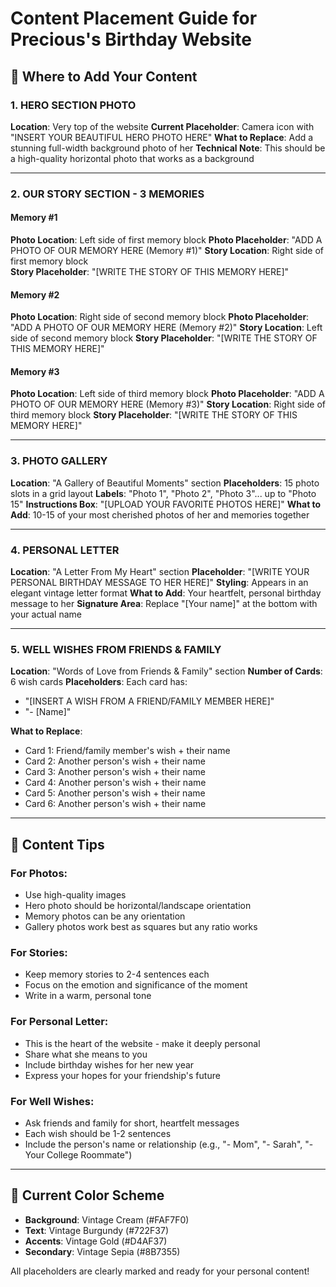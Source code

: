 # Content Placement Guide for Precious's Birthday Website

## 🎯 Where to Add Your Content

### 1. HERO SECTION PHOTO
**Location**: Very top of the website
**Current Placeholder**: Camera icon with "INSERT YOUR BEAUTIFUL HERO PHOTO HERE"
**What to Replace**: Add a stunning full-width background photo of her
**Technical Note**: This should be a high-quality horizontal photo that works as a background

---

### 2. OUR STORY SECTION - 3 MEMORIES

#### Memory #1
**Photo Location**: Left side of first memory block
**Photo Placeholder**: "ADD A PHOTO OF OUR MEMORY HERE (Memory #1)"
**Story Location**: Right side of first memory block  
**Story Placeholder**: "[WRITE THE STORY OF THIS MEMORY HERE]"

#### Memory #2  
**Photo Location**: Right side of second memory block
**Photo Placeholder**: "ADD A PHOTO OF OUR MEMORY HERE (Memory #2)"
**Story Location**: Left side of second memory block
**Story Placeholder**: "[WRITE THE STORY OF THIS MEMORY HERE]"

#### Memory #3
**Photo Location**: Left side of third memory block
**Photo Placeholder**: "ADD A PHOTO OF OUR MEMORY HERE (Memory #3)" 
**Story Location**: Right side of third memory block
**Story Placeholder**: "[WRITE THE STORY OF THIS MEMORY HERE]"

---

### 3. PHOTO GALLERY
**Location**: "A Gallery of Beautiful Moments" section
**Placeholders**: 15 photo slots in a grid layout
**Labels**: "Photo 1", "Photo 2", "Photo 3"... up to "Photo 15"
**Instructions Box**: "[UPLOAD YOUR FAVORITE PHOTOS HERE]"
**What to Add**: 10-15 of your most cherished photos of her and memories together

---

### 4. PERSONAL LETTER
**Location**: "A Letter From My Heart" section
**Placeholder**: "[WRITE YOUR PERSONAL BIRTHDAY MESSAGE TO HER HERE]"
**Styling**: Appears in an elegant vintage letter format
**What to Add**: Your heartfelt, personal birthday message to her
**Signature Area**: Replace "[Your name]" at the bottom with your actual name

---

### 5. WELL WISHES FROM FRIENDS & FAMILY
**Location**: "Words of Love from Friends & Family" section
**Number of Cards**: 6 wish cards
**Placeholders**: Each card has:
- "[INSERT A WISH FROM A FRIEND/FAMILY MEMBER HERE]"
- "- [Name]"

**What to Replace**:
- Card 1: Friend/family member's wish + their name
- Card 2: Another person's wish + their name  
- Card 3: Another person's wish + their name
- Card 4: Another person's wish + their name
- Card 5: Another person's wish + their name
- Card 6: Another person's wish + their name

---

## 📝 Content Tips

### For Photos:
- Use high-quality images
- Hero photo should be horizontal/landscape orientation
- Memory photos can be any orientation
- Gallery photos work best as squares but any ratio works

### For Stories:
- Keep memory stories to 2-4 sentences each
- Focus on the emotion and significance of the moment
- Write in a warm, personal tone

### For Personal Letter:
- This is the heart of the website - make it deeply personal
- Share what she means to you
- Include birthday wishes for her new year
- Express your hopes for your friendship's future

### For Well Wishes:
- Ask friends and family for short, heartfelt messages
- Each wish should be 1-2 sentences
- Include the person's name or relationship (e.g., "- Mom", "- Sarah", "- Your College Roommate")

---

## 🎨 Current Color Scheme
- **Background**: Vintage Cream (#FAF7F0)
- **Text**: Vintage Burgundy (#722F37) 
- **Accents**: Vintage Gold (#D4AF37)
- **Secondary**: Vintage Sepia (#8B7355)

All placeholders are clearly marked and ready for your personal content!